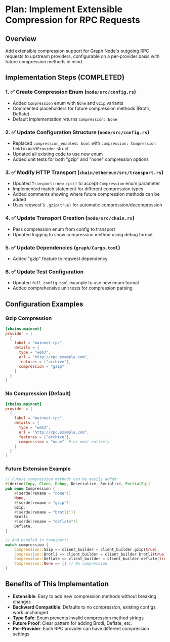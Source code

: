 # Plan: Implement Extensible Compression for RPC Requests

## Overview
Add extensible compression support for Graph Node's outgoing RPC requests to upstream providers, configurable on a per-provider basis with future compression methods in mind.

## Implementation Steps (COMPLETED)

### 1. ✅ Create Compression Enum (`node/src/config.rs`)
- Added `Compression` enum with `None` and `Gzip` variants
- Commented placeholders for future compression methods (Brotli, Deflate)
- Default implementation returns `Compression::None`

### 2. ✅ Update Configuration Structure (`node/src/config.rs`)
- Replaced `compression_enabled: bool` with `compression: Compression` field in `Web3Provider` struct
- Updated all existing code to use new enum
- Added unit tests for both "gzip" and "none" compression options

### 3. ✅ Modify HTTP Transport (`chain/ethereum/src/transport.rs`)
- Updated `Transport::new_rpc()` to accept `Compression` enum parameter
- Implemented match statement for different compression types
- Added comments showing where future compression methods can be added
- Uses reqwest's `.gzip(true)` for automatic compression/decompression

### 4. ✅ Update Transport Creation (`node/src/chain.rs`)
- Pass compression enum from config to transport
- Updated logging to show compression method using debug format

### 5. ✅ Update Dependencies (`graph/Cargo.toml`)
- Added "gzip" feature to reqwest dependency

### 6. ✅ Update Test Configuration
- Updated `full_config.toml` example to use new enum format
- Added comprehensive unit tests for compression parsing

## Configuration Examples

### Gzip Compression
```toml
[chains.mainnet]
provider = [
  { 
    label = "mainnet-rpc", 
    details = { 
      type = "web3", 
      url = "http://rpc.example.com", 
      features = ["archive"],
      compression = "gzip"
    }
  }
]
```

### No Compression (Default)
```toml
[chains.mainnet]
provider = [
  { 
    label = "mainnet-rpc", 
    details = { 
      type = "web3", 
      url = "http://rpc.example.com", 
      features = ["archive"],
      compression = "none"  # or omit entirely
    }
  }
]
```

### Future Extension Example
```rust
// Future compression methods can be easily added:
#[derive(Copy, Clone, Debug, Deserialize, Serialize, PartialEq)]
pub enum Compression {
    #[serde(rename = "none")]
    None,
    #[serde(rename = "gzip")]
    Gzip,
    #[serde(rename = "brotli")]
    Brotli,
    #[serde(rename = "deflate")]
    Deflate,
}

// And handled in transport:
match compression {
    Compression::Gzip => client_builder = client_builder.gzip(true),
    Compression::Brotli => client_builder = client_builder.brotli(true),
    Compression::Deflate => client_builder = client_builder.deflate(true),
    Compression::None => {} // No compression
}
```

## Benefits of This Implementation
- **Extensible**: Easy to add new compression methods without breaking changes
- **Backward Compatible**: Defaults to no compression, existing configs work unchanged
- **Type Safe**: Enum prevents invalid compression method strings
- **Future Proof**: Clear pattern for adding Brotli, Deflate, etc.
- **Per-Provider**: Each RPC provider can have different compression settings